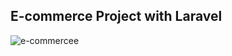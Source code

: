 

## E-commerce Project with Laravel


![e-commercee](https://user-images.githubusercontent.com/56219956/142245195-c0551e3c-86ed-442b-b98f-e4cc9c80e49d.png)
